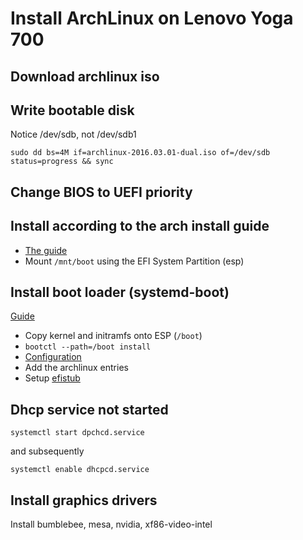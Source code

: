 Install ArchLinux on Lenovo Yoga 700
====================================

Download archlinux iso
----------------------

Write bootable disk
-------------------

Notice /dev/sdb, not /dev/sdb1

    sudo dd bs=4M if=archlinux-2016.03.01-dual.iso of=/dev/sdb status=progress && sync

Change BIOS to UEFI priority
----------------------------

Install according to the arch install guide
-------------------------------------------

* [The guide](https://wiki.archlinux.org/index.php/installation_guide)
* Mount `/mnt/boot` using the EFI System Partition (esp)

Install boot loader (systemd-boot)
----------------------------------

[Guide](https://wiki.archlinux.org/index.php/Systemd-boot)

* Copy kernel and initramfs onto ESP (`/boot`)
* `bootctl --path=/boot install`
* [Configuration](https://wiki.archlinux.org/index.php/Systemd-boot#Configuration)
* Add the archlinux entries
* Setup [efistub](https://wiki.archlinux.org/index.php/EFISTUB#Using_systemd)

Dhcp service not started
------------------------

    systemctl start dpchcd.service

and subsequently

    systemctl enable dhcpcd.service

Install graphics drivers
------------------------

Install bumblebee, mesa, nvidia, xf86-video-intel


